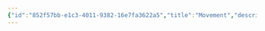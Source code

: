 ```yaml
---
{"id":"852f57bb-e1c3-4011-9382-16e7fa3622a5","title":"Movement","description":"Overview of Movement Gifts tag.","publish":true,"date_created":"Thursday, April 11th 2024, 6:00:29 pm","date_modified":"Friday, October 4th 2024, 12:25:03 am","editing_lock":true,"live_preview":true,"cssclasses":["mado-heading"],"path":"tags/Gifts/Movement.md","permalink":"/tags/gifts/movement/","PassFrontmatter":true}
---
```


